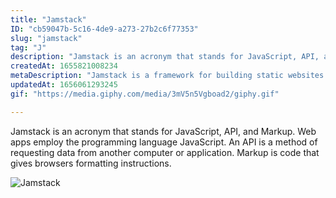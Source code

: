 ```yaml
---
title: "Jamstack"
ID: "cb59047b-5c16-4de9-a273-27b2c6f77353"
slug: "jamstack"
tag: "J"
description: "Jamstack is an acronym that stands for JavaScript, API, and Markup. Web apps employ the programming language JavaScript. An API is a method of requesting data from another computer or application. Markup is code that gives browsers formatting instructions."
createdAt: 1655821008234
metaDescription: "Jamstack is a framework for building static websites dynamicly."
updatedAt: 1656061293245
gif: "https://media.giphy.com/media/3mV5n5Vgboad2/giphy.gif"

---
```

Jamstack is an acronym that stands for JavaScript, API, and Markup. Web apps employ the programming language JavaScript. An API is a method of requesting data from another computer or application. Markup is code that gives browsers formatting instructions.

![Jamstack](https://media.giphy.com/media/3mV5n5Vgboad2/giphy.gif)